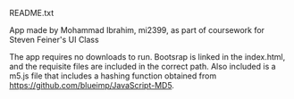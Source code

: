 README.txt

App made by Mohammad Ibrahim, mi2399, as part of coursework for Steven Feiner's UI Class

The app requires no downloads to run. Bootsrap is linked in the index.html, and the requisite files are included in the correct path. Also included is a m5.js file that includes a hashing function obtained from https://github.com/blueimp/JavaScript-MD5. 
